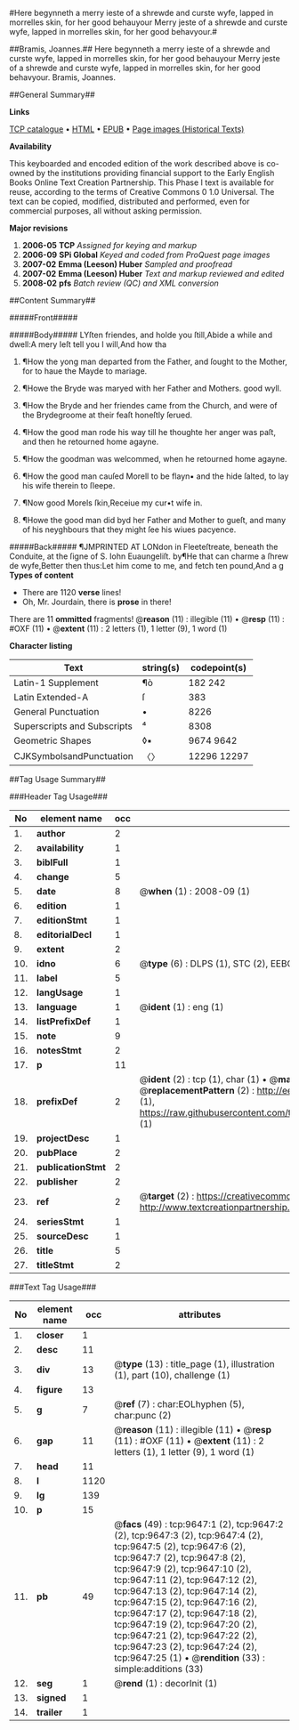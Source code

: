 #Here begynneth a merry ieste of a shrewde and curste wyfe, lapped in morrelles skin, for her good behauyour Merry jeste of a shrewde and curste wyfe, lapped in morrelles skin, for her good behavyour.#

##Bramis, Joannes.##
Here begynneth a merry ieste of a shrewde and curste wyfe, lapped in morrelles skin, for her good behauyour
Merry jeste of a shrewde and curste wyfe, lapped in morrelles skin, for her good behavyour.
Bramis, Joannes.

##General Summary##

**Links**

[TCP catalogue](http://www.ota.ox.ac.uk/tcp/)  • 
[HTML](http://tei.it.ox.ac.uk/tcp/Texts-HTML/free/A04/A04401.html)  • 
[EPUB](http://tei.it.ox.ac.uk/tcp/Texts-EPUB/free/A04/A04401.epub) • 
[Page images (Historical Texts)](https://data.historicaltexts.jisc.ac.uk/view?pubId=eebo-99844802e&pageId=eebo-99844802e-9647-1)

**Availability**

This keyboarded and encoded edition of the
	       work described above is co-owned by the institutions
	       providing financial support to the Early English Books
	       Online Text Creation Partnership. This Phase I text is
	       available for reuse, according to the terms of Creative
	       Commons 0 1.0 Universal. The text can be copied,
	       modified, distributed and performed, even for
	       commercial purposes, all without asking permission.

**Major revisions**

1. __2006-05__ __TCP__ *Assigned for keying and markup*
1. __2006-09__ __SPi Global__ *Keyed and coded from ProQuest page images*
1. __2007-02__ __Emma (Leeson) Huber__ *Sampled and proofread*
1. __2007-02__ __Emma (Leeson) Huber__ *Text and markup reviewed and edited*
1. __2008-02__ __pfs__ *Batch review (QC) and XML conversion*

##Content Summary##

#####Front#####

#####Body#####
LYſten friendes, and holde you ſtill,Abide a while and dwell:A mery Ieſt tell you I will,And how tha
1. ¶How the yong man departed from the Father, and ſought to the Mother, for to haue the Mayde to mariage.

1. ¶Howe the Bryde was maryed with her Father and Mothers. good wyll.

1. ¶How the Bryde and her friendes came from the Church, and were of the Brydegroome at their feaſt honeſtly ſerued.

1. ¶How the good man rode his way till he thoughte her anger was paſt, and then he retourned home agayne.

1. ¶How the goodman was welcommed, when he retourned home agayne.

1. ¶How the good man cauſed Morell to be flayn▪ and the hide ſalted, to lay his wife therein to ſleepe.

1. ¶Now good Morels ſkin,Receiue my cur•t wife in.

1. ¶Howe the good man did byd her Father and Mother to gueſt, and many of his neyghbours that they might ſee his wiues pacyence.

#####Back#####
¶JMPRINTED AT LONdon in Fleeteſtreate, beneath the Conduite, at the ſigne of S. Iohn Euaungeliſt. by¶He that can charme a ſhrew de wyfe,Better then thus:Let him come to me, and fetch ten pound,And a g
**Types of content**

  * There are 1120 **verse** lines!
  * Oh, Mr. Jourdain, there is **prose** in there!

There are 11 **ommitted** fragments! 
 @__reason__ (11) : illegible (11)  •  @__resp__ (11) : #OXF (11)  •  @__extent__ (11) : 2 letters (1), 1 letter (9), 1 word (1)

**Character listing**


|Text|string(s)|codepoint(s)|
|---|---|---|
|Latin-1 Supplement|¶ò|182 242|
|Latin Extended-A|ſ|383|
|General Punctuation|•|8226|
|Superscripts             and Subscripts|⁴|8308|
|Geometric Shapes|◊▪|9674 9642|
|CJKSymbolsandPunctuation|〈〉|12296 12297|

##Tag Usage Summary##

###Header Tag Usage###

|No|element name|occ|attributes|
|---|---|---|---|
|1.|__author__|2||
|2.|__availability__|1||
|3.|__biblFull__|1||
|4.|__change__|5||
|5.|__date__|8| @__when__ (1) : 2008-09 (1)|
|6.|__edition__|1||
|7.|__editionStmt__|1||
|8.|__editorialDecl__|1||
|9.|__extent__|2||
|10.|__idno__|6| @__type__ (6) : DLPS (1), STC (2), EEBO-CITATION (1), PROQUEST (1), VID (1)|
|11.|__label__|5||
|12.|__langUsage__|1||
|13.|__language__|1| @__ident__ (1) : eng (1)|
|14.|__listPrefixDef__|1||
|15.|__note__|9||
|16.|__notesStmt__|2||
|17.|__p__|11||
|18.|__prefixDef__|2| @__ident__ (2) : tcp (1), char (1)  •  @__matchPattern__ (2) : ([0-9\-]+):([0-9IVX]+) (1), (.+) (1)  •  @__replacementPattern__ (2) : http://eebo.chadwyck.com/downloadtiff?vid=$1&page=$2 (1), https://raw.githubusercontent.com/textcreationpartnership/Texts/master/tcpchars.xml#$1 (1)|
|19.|__projectDesc__|1||
|20.|__pubPlace__|2||
|21.|__publicationStmt__|2||
|22.|__publisher__|2||
|23.|__ref__|2| @__target__ (2) : https://creativecommons.org/publicdomain/zero/1.0/ (1), http://www.textcreationpartnership.org/docs/. (1)|
|24.|__seriesStmt__|1||
|25.|__sourceDesc__|1||
|26.|__title__|5||
|27.|__titleStmt__|2||


###Text Tag Usage###

|No|element name|occ|attributes|
|---|---|---|---|
|1.|__closer__|1||
|2.|__desc__|11||
|3.|__div__|13| @__type__ (13) : title_page (1), illustration (1), part (10), challenge (1)|
|4.|__figure__|13||
|5.|__g__|7| @__ref__ (7) : char:EOLhyphen (5), char:punc (2)|
|6.|__gap__|11| @__reason__ (11) : illegible (11)  •  @__resp__ (11) : #OXF (11)  •  @__extent__ (11) : 2 letters (1), 1 letter (9), 1 word (1)|
|7.|__head__|11||
|8.|__l__|1120||
|9.|__lg__|139||
|10.|__p__|15||
|11.|__pb__|49| @__facs__ (49) : tcp:9647:1 (2), tcp:9647:2 (2), tcp:9647:3 (2), tcp:9647:4 (2), tcp:9647:5 (2), tcp:9647:6 (2), tcp:9647:7 (2), tcp:9647:8 (2), tcp:9647:9 (2), tcp:9647:10 (2), tcp:9647:11 (2), tcp:9647:12 (2), tcp:9647:13 (2), tcp:9647:14 (2), tcp:9647:15 (2), tcp:9647:16 (2), tcp:9647:17 (2), tcp:9647:18 (2), tcp:9647:19 (2), tcp:9647:20 (2), tcp:9647:21 (2), tcp:9647:22 (2), tcp:9647:23 (2), tcp:9647:24 (2), tcp:9647:25 (1)  •  @__rendition__ (33) : simple:additions (33)|
|12.|__seg__|1| @__rend__ (1) : decorInit (1)|
|13.|__signed__|1||
|14.|__trailer__|1||
